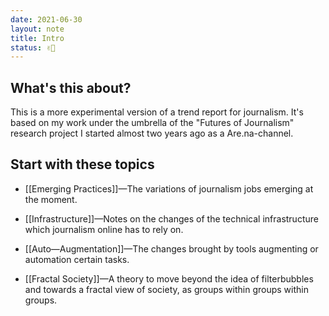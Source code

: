 ```yaml
---
date: 2021-06-30
layout: note
title: Intro
status: ✌🏻
---
```


## What's this about?
This is a more experimental version of a trend report for journalism. It's based on my work under the umbrella of the "Futures of Journalism" research project I started almost two years ago as a Are.na-channel.


## Start with these topics

- [[Emerging Practices]]—The variations of journalism jobs emerging at the moment.

- [[Infrastructure]]—Notes on the changes of the technical infrastructure which journalism online has to rely on.

- [[Auto—Augmentation]]—The changes brought by tools augmenting or automation certain tasks.

- [[Fractal Society]]—A theory to move beyond the idea of filterbubbles and towards a fractal view of society, as groups within groups within groups.